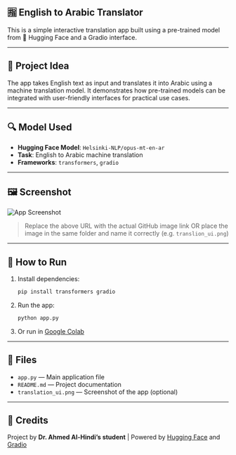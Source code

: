 ## 🈯 English to Arabic Translator

This is a simple interactive translation app built using a pre-trained model from 🤗 Hugging Face and a Gradio interface.

---

## 📌 Project Idea

The app takes English text as input and translates it into Arabic using a machine translation model. It demonstrates how pre-trained models can be integrated with user-friendly interfaces for practical use cases.

---

## 🔍 Model Used

- **Hugging Face Model**: `Helsinki-NLP/opus-mt-en-ar`
- **Task**: English to Arabic machine translation
- **Frameworks**: `transformers`, `gradio`

---

## 🖼️ Screenshot

![App Screenshot](https://raw.githubusercontent.com/your-username/your-repo/main/translation_ui.png)

> Replace the above URL with the actual GitHub image link OR place the image in the same folder and name it correctly (e.g. `translion_ui.png`)

---

## 🚀 How to Run

1. Install dependencies:
    ```bash
    pip install transformers gradio
    ```

2. Run the app:
    ```bash
    python app.py
    ```

3. Or run in [Google Colab](https://colab.research.google.com/drive/1Jt7Pwuy4mk8z0dPzZc9iNsyOysZ4QzYk?usp=sharing)

---

## 📂 Files

- `app.py` — Main application file
- `README.md` — Project documentation
- `translation_ui.png` — Screenshot of the app (optional)

---

## 🙌 Credits

Project by **Dr. Ahmed Al-Hindi’s student** | Powered by [Hugging Face](https://huggingface.co/) and [Gradio](https://www.gradio.app/)
